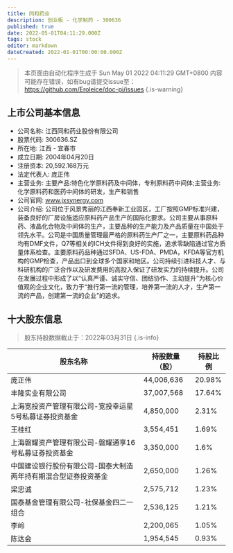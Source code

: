 ```yaml
---
title: 同和药业
description: 创业板 - 化学制药 - 300636
published: true
date: 2022-05-01T04:11:29.000Z
tags: stock
editor: markdown
dateCreated: 2022-01-01T00:00:00.000Z
---
```


> 本页面由自动化程序生成于 Sun May 01 2022 04:11:29 GMT+0800
> 内容可能存在错误，如有bug请提交issue至：https://github.com/Eroleice/doc-pi/issues
{.is-warning}

## 上市公司基本信息
- 公司名称: 江西同和药业股份有限公司
- 股票代码: 300636.SZ
- 所在地: 江西 - 宜春市
- 成立日期: 2004年04月20日
- 注册资本: 20,592.168万元
- 法定代表人: 庞正伟
- 主营业务: 主要产品:特色化学原料药及中间体，专利原料药中间体;主营业务:化学原料药和医药中间体的研发，生产和销售
- 公司官网: www.jxsynergy.com
- 公司介绍: 公司位于风景秀丽的江西奉新工业园区，工厂按照GMP标准兴建，装备良好的厂房设施适应原料药产品生产的国际化要求。公司主要从事原料药、液晶化合物及中间体的生产，主要品种的生产能力及产品质量在中国处于领先水平。公司是中国质量管理最严格的原料药生产厂之一，主要原料药品种均有DMF文件，Q7等相关的ICH文件得到良好的实施，追求零缺陷通过官方质量体系检查。主要原料药品种通过SFDA、US-FDA、PMDA，KFDA等官方机构的GMP检查，产品出口到全球多个国家和地区。公司持续引进科技人才、与科研机构的广泛合作以及研发费用的高投入保证了研发实力的持续提升。公司在发展过程中形成了以“认真严谨、诚实守信、团结协作、主动提升”为核心价值观的企业文化，致力于“推行第一流的管理，培养第一流的人才，生产第一流的产品，创建第一流的企业”的追求。


## 十大股东信息
> 股东持股数据截止于：2022年03月31日
{.is-info}

| 股东名称 | 持股数量（股） | 持股比例 |
| --- | --- | --- |
| 庞正伟 | 44,006,636 | 20.98% |
| 丰隆实业有限公司 | 37,007,568 | 17.64% |
| 上海宽投资产管理有限公司-宽投幸运星5号私募证券投资基金 | 4,850,000 | 2.31% |
| 王桂红 | 3,554,451 | 1.69% |
| 上海磐耀资产管理有限公司-磐耀通享16号私募证券投资基金 | 3,350,000 | 1.6% |
| 中国建设银行股份有限公司-国泰大制造两年持有期混合型证券投资基金 | 2,650,000 | 1.26% |
| 梁忠诚 | 2,575,712 | 1.23% |
| 国泰基金管理有限公司-社保基金四二一组合 | 2,536,125 | 1.21% |
| 李岭 | 2,200,065 | 1.05% |
| 陈达会 | 1,954,545 | 0.93% |




